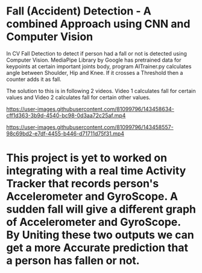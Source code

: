 # Fall (Accident) Detection - A combined Approach using CNN and Computer Vision

In CV Fall Detection to detect if person had a fall or not is detected using Computer Vision. MediaPipe Library by Google has pretrained data for keypoints at certain important joints body, program AITrainer.py calculates angle between Shoulder, Hip and Knee. If it crosses a Threshold then a counter adds it as fall. 

The solution to this is in following 2 videos. Video 1 calculates fall for certain values and Video 2 calculates fall for certain other values.


https://user-images.githubusercontent.com/81099796/143458634-cff1d363-3b9d-4540-bc98-0d3aa72c25af.mp4


https://user-images.githubusercontent.com/81099796/143458557-98c69bd2-e7df-4455-b446-d71711d75f31.mp4

# This project is yet to worked on integrating with a real time Activity Tracker that records person's Accelerometer and GyroScope. A sudden fall will give a different graph of Accelerometer and GyroScope. By Uniting these two outputs we can get a more Accurate prediction that a person has fallen or not.
